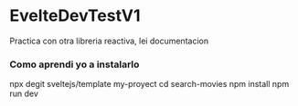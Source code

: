 # EvelteDevTestV1
Practica con otra libreria reactiva, lei documentacion

### Como aprendi yo a instalarlo
npx degit sveltejs/template my-proyect
cd search-movies
npm install
npm run dev
